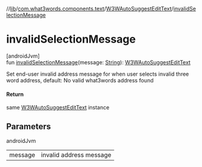 //[lib](../../../index.md)/[com.what3words.components.text](../index.md)/[W3WAutoSuggestEditText](index.md)/[invalidSelectionMessage](invalid-selection-message.md)

# invalidSelectionMessage

[androidJvm]\
fun [invalidSelectionMessage](invalid-selection-message.md)(message: [String](https://kotlinlang.org/api/latest/jvm/stdlib/kotlin/-string/index.html)): [W3WAutoSuggestEditText](index.md)

Set end-user invalid address message for when user selects invalid three word address, default: No valid what3words address found

#### Return

same [W3WAutoSuggestEditText](index.md) instance

## Parameters

androidJvm

| | |
|---|---|
| message | invalid address message |
